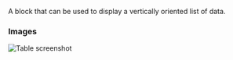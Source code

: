 A block that can be used to display a vertically oriented list of data.

### Images

![Table screenshot](https://gitlab.com/appsemble/appsemble/-/raw/0.34.9/config/assets/list.png)
